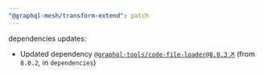 ```yaml
---
"@graphql-mesh/transform-extend": patch
---
```

dependencies updates:
  - Updated dependency [`@graphql-tools/code-file-loader@8.0.3` ↗︎](https://www.npmjs.com/package/@graphql-tools/code-file-loader/v/8.0.3) (from `8.0.2`, in `dependencies`)
